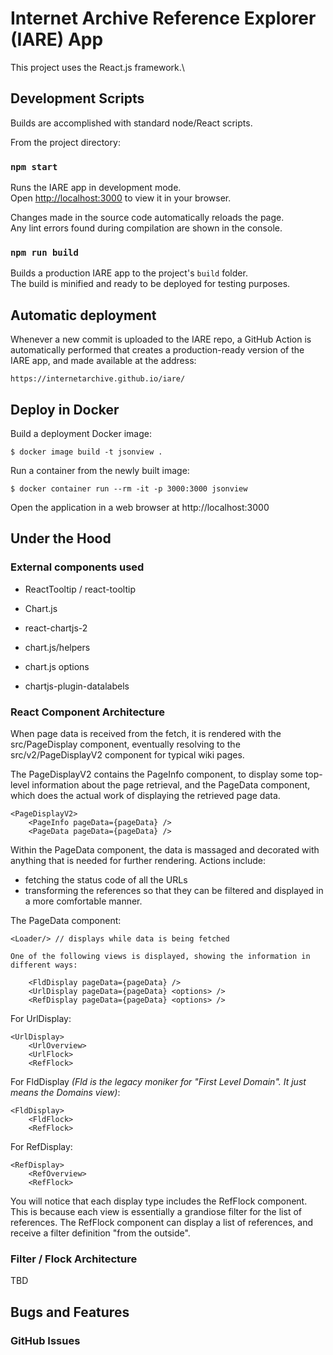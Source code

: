 # Internet Archive Reference Explorer (IARE) App

This project uses the React.js framework.\

## Development Scripts

Builds are accomplished with standard node/React scripts.

From the project directory:

### `npm start`

Runs the IARE app in development mode.\
Open [http://localhost:3000](http://localhost:3000) to view it in your browser.

Changes made in the source code automatically reloads the page.\
Any lint errors found during compilation are shown in the console.

### `npm run build`

Builds a production IARE app to the project's `build` folder.\
The build is minified and ready to be deployed for testing purposes.

## Automatic deployment

Whenever a new commit is uploaded to the IARE repo, a GitHub Action is automatically performed that
creates a production-ready version of the IARE app, and made available at the address:

```
https://internetarchive.github.io/iare/
```


## Deploy in Docker

Build a deployment Docker image:

```
$ docker image build -t jsonview .
```

Run a container from the newly built image:

```
$ docker container run --rm -it -p 3000:3000 jsonview
````

Open the application in a web browser at http://localhost:3000

## Under the Hood


### External components used

* ReactTooltip / react-tooltip
* Chart.js
* react-chartjs-2
* chart.js/helpers

* chart.js options
* chartjs-plugin-datalabels

### React Component Architecture

When page data is received from the fetch, it is rendered with the src/PageDisplay component, eventually resolving to the src/v2/PageDisplayV2 component for typical wiki pages.

The PageDisplayV2 contains the PageInfo component, to display some top-level information about the page retrieval, and the PageData component, which does the actual work of displaying the retrieved page data.

```
<PageDisplayV2>
    <PageInfo pageData={pageData} />
    <PageData pageData={pageData} />
```
Within the PageData component, the data is massaged and decorated with anything that is needed for further rendering. Actions include:
- fetching the status code of all the URLs
- transforming the references so that they can be filtered and displayed in a more comfortable manner.

The PageData component:
```
<Loader/> // displays while data is being fetched

One of the following views is displayed, showing the information in different ways:

    <FldDisplay pageData={pageData} />
    <UrlDisplay pageData={pageData} <options> />
    <RefDisplay pageData={pageData} <options> />
```

For UrlDisplay:
```
<UrlDisplay>
    <UrlOverview>
    <UrlFlock>
    <RefFlock>
```
For FldDisplay
_(Fld is the legacy moniker for "First Level Domain". It just means the Domains view)_:
```
<FldDisplay>
    <FldFlock>
    <RefFlock>
```
For RefDisplay:
```
<RefDisplay>
    <RefOverview>
    <RefFlock>
```
You will notice that each display type includes the RefFlock component. This is because each view is essentially a grandiose filter for the list of references. The RefFlock component can display a list of references, and receive a filter definition "from the outside".
### Filter / Flock Architecture

TBD

## Bugs and Features


### GitHub Issues

